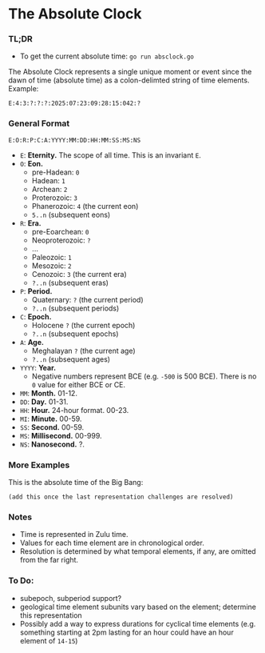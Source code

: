 # The Absolute Clock

### TL;DR
* To get the current absolute time: `go run absclock.go`

The Absolute Clock represents a single unique moment or event since the dawn of time (absolute time) as a colon-delimted string of time elements. Example:

`E:4:3:?:?:?:2025:07:23:09:28:15:042:?`


### General Format

`E:O:R:P:C:A:YYYY:MM:DD:HH:MM:SS:MS:NS`

* `E`: **Eternity.** The scope of all time. This is an invariant `E`.
* `O`: **Eon.**
    * pre-Hadean: `0`
    * Hadean: `1`
    * Archean: `2`
    * Proterozoic: `3`
    * Phanerozoic: `4` (the current eon)
    * `5..n` (subsequent eons)
* `R`: **Era.**
    * pre-Eoarchean: `0`
    * Neoproterozoic: `?`
    * ...
    * Paleozoic: `1`
    * Mesozoic: `2`
    * Cenozoic: `3` (the current era)
    * `?..n` (subsequent eras)
* `P`: **Period.**
    * Quaternary: `?` (the current period)
    * `?..n` (subsequent periods)
* `C`: **Epoch.** 
    * Holocene `?` (the current epoch)
    * `?..n` (subsequent epochs)
* `A`: **Age.**
    * Meghalayan `?` (the current age)
    * `?..n` (subsequent ages)
* `YYYY`: **Year.**
    * Negative numbers represent BCE (e.g. `-500` is 500 BCE). There is no `0` value for either BCE or CE.
* `MM`: **Month.** 01-12.
* `DD`: **Day.** 01-31.
* `HH`: **Hour.** 24-hour format. 00-23.
* `MI`: **Minute.** 00-59.
* `SS`: **Second.** 00-59.
* `MS`: **Millisecond.** 00-999.
* `NS`: **Nanosecond.** ?.

### More Examples

This is the absolute time of the Big Bang:

`(add this once the last representation challenges are resolved)`

### Notes
* Time is represented in Zulu time.
* Values for each time element are in chronological order.
* Resolution is determined by what temporal elements, if any, are omitted from the far right.

### To Do:
* subepoch, subperiod support? 
* geological time element subunits vary based on the element; determine this representation
* Possibly add a way to express durations for cyclical time elements (e.g. something starting at 2pm lasting for an hour could have an hour element of `14-15`)
